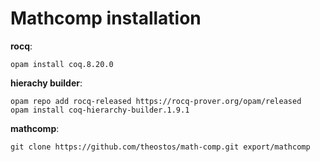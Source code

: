 # Mathcomp installation

**rocq**:
```console
opam install coq.8.20.0
```

**hierachy builder**:
```console
opam repo add rocq-released https://rocq-prover.org/opam/released
opam install coq-hierarchy-builder.1.9.1
```

**mathcomp**:
```console
git clone https://github.com/theostos/math-comp.git export/mathcomp
```

